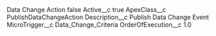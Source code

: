 <?xml version="1.0" encoding="UTF-8"?>
<CustomMetadata xmlns="http://soap.sforce.com/2006/04/metadata" xmlns:xsi="http://www.w3.org/2001/XMLSchema-instance" xmlns:xsd="http://www.w3.org/2001/XMLSchema">
    <label>Data Change Action</label>
    <protected>false</protected>
    <values>
        <field>Active__c</field>
        <value xsi:type="xsd:boolean">true</value>
    </values>
    <values>
        <field>ApexClass__c</field>
        <value xsi:type="xsd:string">PublishDataChangeAction</value>
    </values>
    <values>
        <field>Description__c</field>
        <value xsi:type="xsd:string">Publish Data Change Event</value>
    </values>
    <values>
        <field>MicroTrigger__c</field>
        <value xsi:type="xsd:string">Data_Change_Criteria</value>
    </values>
    <values>
        <field>OrderOfExecution__c</field>
        <value xsi:type="xsd:double">1.0</value>
    </values>
</CustomMetadata>
